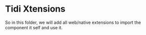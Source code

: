 # Tidi Xtensions

So in this folder, we will add all web/native extensions to import the component it self and use it.

